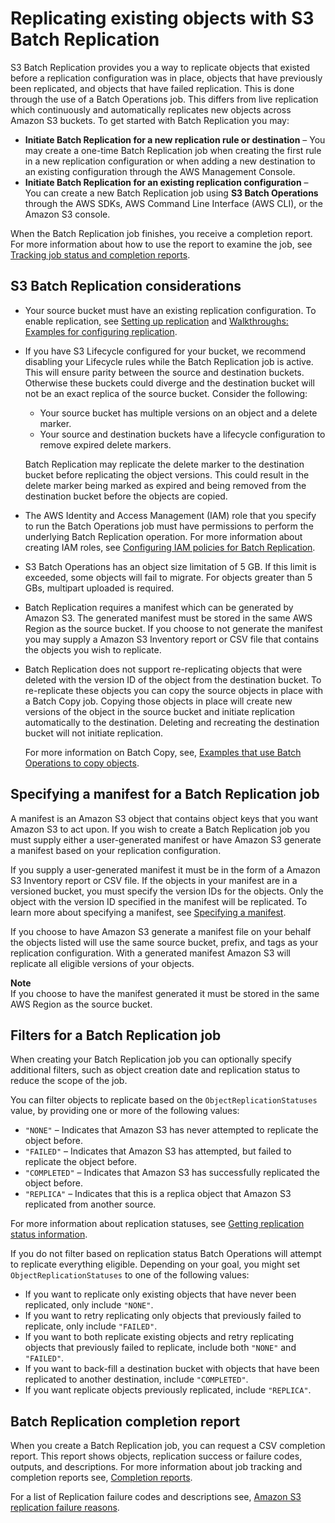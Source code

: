 # Replicating existing objects with S3 Batch Replication<a name="s3-batch-replication-batch"></a>

S3 Batch Replication provides you a way to replicate objects that existed before a replication configuration was in place, objects that have previously been replicated, and objects that have failed replication\. This is done through the use of a Batch Operations job\. This differs from live replication which continuously and automatically replicates new objects across Amazon S3 buckets\. To get started with Batch Replication you may:
+ **Initiate Batch Replication for a new replication rule or destination** – You may create a one\-time Batch Replication job when creating the first rule in a new replication configuration or when adding a new destination to an existing configuration through the AWS Management Console\. 
+ **Initiate Batch Replication for an existing replication configuration** – You can create a new Batch Replication job using **S3 Batch Operations** through the AWS SDKs, AWS Command Line Interface \(AWS CLI\), or the Amazon S3 console\.

When the Batch Replication job finishes, you receive a completion report\. For more information about how to use the report to examine the job, see [Tracking job status and completion reports](batch-ops-job-status.md)\.

## S3 Batch Replication considerations<a name="batch-replication-considerations"></a>
+ Your source bucket must have an existing replication configuration\. To enable replication, see [Setting up replication](replication-how-setup.md) and [Walkthroughs: Examples for configuring replication](replication-example-walkthroughs.md)\.
+ If you have S3 Lifecycle configured for your bucket, we recommend disabling your Lifecycle rules while the Batch Replication job is active\. This will ensure parity between the source and destination buckets\. Otherwise these buckets could diverge and the destination bucket will not be an exact replica of the source bucket\. Consider the following:
  + Your source bucket has multiple versions on an object and a delete marker\.
  + Your source and destination buckets have a lifecycle configuration to remove expired delete markers\.

  Batch Replication may replicate the delete marker to the destination bucket before replicating the object versions\. This could result in the delete marker being marked as expired and being removed from the destination bucket before the objects are copied\.
+ The AWS Identity and Access Management \(IAM\) role that you specify to run the Batch Operations job must have permissions to perform the underlying Batch Replication operation\. For more information about creating IAM roles, see [Configuring IAM policies for Batch Replication](s3-batch-replication-policies.md)\.
+  S3 Batch Operations has an object size limitation of 5 GB\. If this limit is exceeded, some objects will fail to migrate\. For objects greater than 5 GBs, multipart uploaded is required\.
+ Batch Replication requires a manifest which can be generated by Amazon S3\. The generated manifest must be stored in the same AWS Region as the source bucket\. If you choose to not generate the manifest you may supply a Amazon S3 Inventory report or CSV file that contains the objects you wish to replicate\.
+ Batch Replication does not support re\-replicating objects that were deleted with the version ID of the object from the destination bucket\. To re\-replicate these objects you can copy the source objects in place with a Batch Copy job\. Copying those objects in place will create new versions of the object in the source bucket and initiate replication automatically to the destination\. Deleting and recreating the destination bucket will not initiate replication\.

  For more information on Batch Copy, see, [Examples that use Batch Operations to copy objects](batch-ops-examples-copy.md)\.

## Specifying a manifest for a Batch Replication job<a name="batch-replication-manifest"></a>

A manifest is an Amazon S3 object that contains object keys that you want Amazon S3 to act upon\. If you wish to create a Batch Replication job you must supply either a user\-generated manifest or have Amazon S3 generate a manifest based on your replication configuration\.

If you supply a user\-generated manifest it must be in the form of a Amazon S3 Inventory report or CSV file\. If the objects in your manifest are in a versioned bucket, you must specify the version IDs for the objects\. Only the object with the version ID specified in the manifest will be replicated\. To learn more about specifying a manifest, see [Specifying a manifest](batch-ops-create-job.md#specify-batchjob-manifest)\.

If you choose to have Amazon S3 generate a manifest file on your behalf the objects listed will use the same source bucket, prefix, and tags as your replication configuration\. With a generated manifest Amazon S3 will replicate all eligible versions of your objects\.

**Note**  
If you choose to have the manifest generated it must be stored in the same AWS Region as the source bucket\.

## Filters for a Batch Replication job<a name="batch-replication-filters"></a>

When creating your Batch Replication job you can optionally specify additional filters, such as object creation date and replication status to reduce the scope of the job\.

You can filter objects to replicate based on the `ObjectReplicationStatuses` value, by providing one or more of the following values:
+ `"NONE"` – Indicates that Amazon S3 has never attempted to replicate the object before\.
+ `"FAILED"` – Indicates that Amazon S3 has attempted, but failed to replicate the object before\.
+ `"COMPLETED"` – Indicates that Amazon S3 has successfully replicated the object before\.
+ `"REPLICA"` – Indicates that this is a replica object that Amazon S3 replicated from another source\.

For more information about replication statuses, see [Getting replication status information](replication-status.md)\.

If you do not filter based on replication status Batch Operations will attempt to replicate everything eligible\. Depending on your goal, you might set `ObjectReplicationStatuses` to one of the following values:
+ If you want to replicate only existing objects that have never been replicated, only include `"NONE"`\.
+ If you want to retry replicating only objects that previously failed to replicate, only include `"FAILED"`\.
+ If you want to both replicate existing objects and retry replicating objects that previously failed to replicate, include both `"NONE"` and `"FAILED"`\.
+ If you want to back\-fill a destination bucket with objects that have been replicated to another destination, include `"COMPLETED"`\.
+ If you want replicate objects previously replicated, include `"REPLICA"`\.

## Batch Replication completion report<a name="batch-replication-completion-report"></a>

When you create a Batch Replication job, you can request a CSV completion report\. This report shows objects, replication success or failure codes, outputs, and descriptions\. For more information about job tracking and completion reports see, [Completion reports](batch-ops-job-status.md#batch-ops-completion-report)\. 

For a list of Replication failure codes and descriptions see, [Amazon S3 replication failure reasons](replication-failure-codes.md)\.